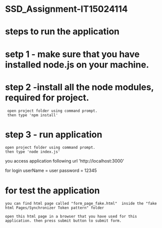 # SSD_Assignment-IT15024114

# steps to run the application

# setp 1 - make sure that you have installed node.js on your machine.
# step 2 -install all the node modules, required for project.
     open project folder using command prompt.
     then type 'npm install'
# step 3 - run application
    open project folder using command prompt.
    then type 'node index.js'

you access application following url 'http://localhost:3000'

for login userName = user password = 12345


# for test the application

    you can find html page called "form_page_fake.html"  inside the "fake html Pages/Synchronizer Token pattern" folder

    open this html page in a browser that you have used for this application. then press submit button to submit form.
